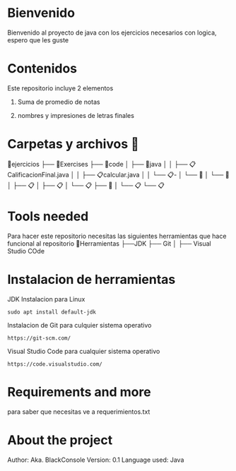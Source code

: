# Bienvenido

Bienvenido al proyecto de java 
con los ejercicios necesarios
con logica, espero que les guste

# Contenidos

Este repositorio incluye 2 elementos

1. Suma de promedio de notas

2. nombres y impresiones de letras finales



# Carpetas y archivos 📁

📁ejercicios
├── 📁Exercises
├── 📁code
│   ├── 📂java
│   │   ├── 📋CalificacionFinal.java
│   │   ├── 📋calcular.java
│   │   └── 📋-
│   └── 📂
│       └── 📂
│           ├── 📋
│           ├── 📋
│           └── 📋
├── 📁
│   └── 📋
└── 📋

# Tools needed


Para hacer este repositorio necesitas las siguientes herramientas que hace funcional al repositorio
📁Herramientas
├──JDK
├── Git
│   ├── Visual Studio COde


# Instalacion de herramientas

JDK Instalacion para Linux

```
sudo apt install default-jdk
```

Instalacion de Git para culquier sistema operativo

```
https://git-scm.com/
```

Visual Studio Code para cualquier sistema operativo

```
https://code.visualstudio.com/
```
# Requirements and more

para saber que necesitas ve a requerimientos.txt


# About the project

Author: Aka. BlackConsole
Version: 0.1 
Language used: Java

